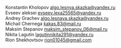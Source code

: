 Konstantin Kholopov algo.lesnya.skazka@yandex.ru<br>
Evseev aleksei evseev.lexa25565@yandex.ru<br>
Andrey Grachev algo.lesnaya.skazka@yandex.ru<br>
Michail Chernega kakas.83@mail.ru<br>
Maksim Stepanov maksim_stepanov_06@mail.ru<br>
Nikita Lagutin lagutinnikita291@yandex.ru<br>
Rion Shekhovtsov rion01045@gmail.com<br>
